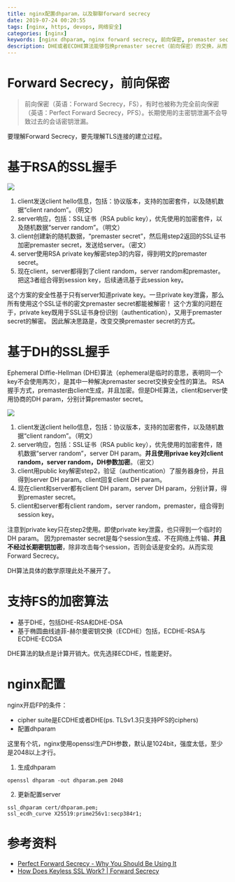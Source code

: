 ```yaml
---
title: nginx配置dhparam，以及聊聊forward secrecy
date: 2019-07-24 00:20:55
tags: [nginx, https, devops, 网络安全]
categories: [nginx]
keywords: [nginx dhparam, nginx forward secrecy, 前向保密, premaster secret]
description: DHE或者ECDHE算法能够包换premaster secret（前向保密）的交换，从而实现forward secrecy，nginx使用openssl默认生成的dhparam是1024bit，强度低；因此要手动生成高强度的dhparam。
---
```


# Forward Secrecy，前向保密

>前向保密（英语：Forward Secrecy，FS），有时也被称为完全前向保密（英语：Perfect Forward Secrecy，PFS）。长期使用的主密钥泄漏不会导致过去的会话密钥泄漏。

要理解Forward Secrecy，要先理解TLS连接的建立过程。

# 基于RSA的SSL握手

![](https://www.cloudflare.com/resources/images/slt3lc6tev37/HMtyedlloYodaGnzxFcON/176dea4dbf1c8b4f3d58e6afd43ee9ea/ssl-handshake-rsa.jpg)

1. client发送client hello信息，包括：协议版本，支持的加密套件，以及随机数据“client random”。（明文）
2. server响应，包括：SSL证书（RSA public key），优先使用的加密套件，以及随机数据“server random”。（明文）
3. client创建新的随机数据，“premaster secret”，然后用step2返回的SSL证书加密premaster secret，发送给server。（密文）
4. server使用RSA private key解密step3的内容，得到明文的premaster secret。
5. 现在client，server都得到了client random，server random和premaster。把这3者组合得到session key，后续通讯基于此session key。

这个方案的安全性基于只有server知道private key。一旦private key泄露，那么所有使用这个SSL证书的密文premaster secret都能被解密！
这个方案的问题在于，private key既用于SSL证书身份识别（authentication），又用于premaster secret的解密。
因此解决思路是，改变交换premaster secret的方式。

# 基于DH的SSL握手

Ephemeral Diffie-Hellman (DHE)算法（ephemeral是临时的意思，表明同一个key不会使用两次），是其中一种解决premaster secret交换安全性的算法。
RSA握手方式，premaster由client生成，并且加密。但是DHE算法，client和server使用协商的DH param，分别计算premaster secret。

![](https://www.cloudflare.com/resources/images/slt3lc6tev37/1mzPVvjnKpVD0LUSsUlq2r/23c6dee053aaab22b122b53783dc098f/ssl-handshake-diffie-hellman.jpg)

1. client发送client hello信息，包括：协议版本，支持的加密套件，以及随机数据“client random”。（明文）
2. server响应，包括：SSL证书（RSA public key），优先使用的加密套件，随机数据“server random”，server DH param。**并且使用privae key对client random，server random，DH参数加密**。（密文）
3. client用public key解密step2，验证（authentication）了服务器身份，并且得到server DH param。client回复client DH param。
4. 现在client和server都有client DH param，server DH param，分别计算，得到premaster secret。
5. client和server都有client random，server random，premaster，组合得到session key。

注意到private key只在step2使用。即使private key泄露，也只得到一个临时的DH param。
因为premaster secret是每个session生成、不在网络上传输、**并且不经过长期密钥加密**，除非攻击每个session，否则会话是安全的。从而实现Forward Secrecy。

DH算法具体的数学原理此处不展开了。

# 支持FS的加密算法

- 基于DHE，包括DHE-RSA和DHE-DSA
- 基于椭圆曲线迪菲-赫尔曼密钥交换（ECDHE）包括，ECDHE-RSA与ECDHE-ECDSA

DHE算法的缺点是计算开销大。优先选择ECDHE，性能更好。


# nginx配置

nginx开启FP的条件：
- cipher suite是ECDHE或者DHE(ps. TLSv1.3只支持PFS的ciphers)
- 配置dhparam

这里有个坑，nginx使用openssl生产DH参数，默认是1024bit，强度太低，至少是2048以上才行。

1. 生成dhparam
```
openssl dhparam -out dhparam.pem 2048
```

2. 更新配置server
```
ssl_dhparam cert/dhparam.pem;
ssl_ecdh_curve X25519:prime256v1:secp384r1;
```
# 参考资料

- [Perfect Forward Secrecy - Why You Should Be Using It](https://www.keycdn.com/blog/perfect-forward-secrecy)
- [How Does Keyless SSL Work? | Forward Secrecy](https://www.cloudflare.com/learning/ssl/keyless-ssl/)

